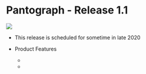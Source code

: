 # Pantograph - Release 1.1

![](img/pantograph.png)

* This release is scheduled for sometime in late 2020

* Product Features

    *
    *

